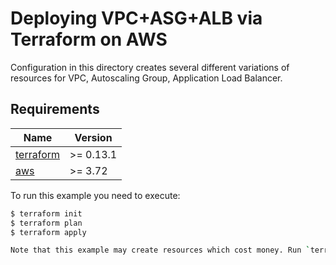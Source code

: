 # Deploying VPC+ASG+ALB via Terraform on AWS

Configuration in this directory creates several different variations of resources for VPC, Autoscaling Group, Application Load Balancer.

## Requirements

| Name | Version |
|------|---------|
| <a name="requirement_terraform"></a> [terraform](#requirement\_terraform) | >= 0.13.1 |
| <a name="requirement_aws"></a> [aws](#requirement\_aws) | >= 3.72 |

To run this example you need to execute:

```bash
$ terraform init
$ terraform plan 
$ terraform apply

Note that this example may create resources which cost money. Run `terraform destroy` when you don't need these resources.